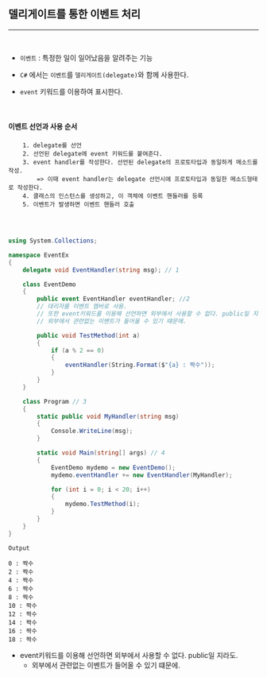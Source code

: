 ## 델리게이트를 통한 이벤트 처리
----------------------------------

<br />

- `이벤트` : 특정한 일이 일어났음을 알려주는 기능 
- `C#` 에서는 `이벤트`를 `델리게이트(delegate)`와 함께 사용한다.

- `event` 키워드를 이용하여 표시한다.

<br />

#### 이벤트 선언과 사용 순서
```    
    1. delegate를 선언
    2. 선언된 delegate에 event 키워드를 붙여준다.
    3. event handler를 작성한다. 선언된 delegate의 프로토타입과 동일하게 메소드를 작성.
        => 이때 event handler는 delegate 선언시에 프로토타입과 동일한 메소드형태로 작성한다.
    4. 클래스의 인스턴스를 생성하고, 이 객체에 이벤트 핸들러를 등록
    5. 이벤트가 발생하면 이벤트 핸들러 호출 
```

<br />

```csharp

using System.Collections;

namespace EventEx
{
    delegate void EventHandler(string msg); // 1

    class EventDemo
    {
        public event EventHandler eventHandler; //2 
        // 대리자를 이벤트 멤버로 사용.
        // 또한 event키워드를 이용해 선언하면 외부에서 사용할 수 없다. public일 지라도.
        // 외부에서 관련없는 이벤트가 들어올 수 있기 떄문에.

        public void TestMethod(int a)
        {
            if (a % 2 == 0)
            {
                eventHandler(String.Format($"{a} : 짝수"));
            }
        }
    }

    class Program // 3
    {
        static public void MyHandler(string msg)
        {
            Console.WriteLine(msg);
        }

        static void Main(string[] args) // 4
        {
            EventDemo mydemo = new EventDemo(); 
            mydemo.eventHandler += new EventHandler(MyHandler);     

            for (int i = 0; i < 20; i++)
            {
                mydemo.TestMethod(i);
            }
        }
    }
}

```
```
Output

0 : 짝수
2 : 짝수
4 : 짝수
6 : 짝수
8 : 짝수
10 : 짝수
12 : 짝수
14 : 짝수
16 : 짝수
18 : 짝수
```

- event키워드를 이용해 선언하면 외부에서 사용할 수 없다. public일 지라도.
  - 외부에서 관련없는 이벤트가 들어올 수 있기 떄문에.